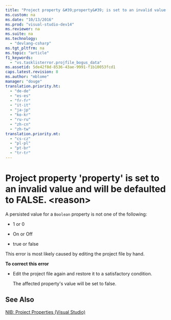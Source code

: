 ```yaml
---
title: "Project property &#39;property&#39; is set to an invalid value and will be defaulted to FALSE. &lt;reason&gt;"
ms.custom: na
ms.date: "10/13/2016"
ms.prod: "visual-studio-dev14"
ms.reviewer: na
ms.suite: na
ms.technology: 
  - "devlang-csharp"
ms.tgt_pltfrm: na
ms.topic: "article"
f1_keywords: 
  - "vs.tasklisterror.projfile_bogus_data"
ms.assetid: 5de42f8d-8536-43ae-9991-f1b10053fcd1
caps.latest.revision: 8
ms.author: "mblome"
manager: "douge"
translation.priority.ht: 
  - "de-de"
  - "es-es"
  - "fr-fr"
  - "it-it"
  - "ja-jp"
  - "ko-kr"
  - "ru-ru"
  - "zh-cn"
  - "zh-tw"
translation.priority.mt: 
  - "cs-cz"
  - "pl-pl"
  - "pt-br"
  - "tr-tr"
---
```

# Project property &#39;property&#39; is set to an invalid value and will be defaulted to FALSE. &lt;reason&gt;
A persisted value for a `Boolean` property is not one of the following:  
  
-   1 or 0  
  
-   On or Off  
  
-   true or false  
  
 This error is most likely caused by editing the project file by hand.  
  
 **To correct this error**  
  
-   Edit the project file again and restore it to a satisfactory condition.  
  
     The affected property's value will be set to false.  
  
## See Also  
 [NIB: Project Properties (Visual Studio)](http://msdn.microsoft.com/en-us/eb4c97ed-f667-4850-98d0-6e2a4d21bbca)